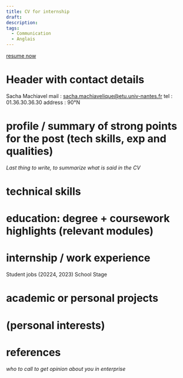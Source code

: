 ```yaml
---
title: CV for internship
draft: 
description: 
tags:
  - Communication
  - Anglais
---
```

[resume now](https://www.resume-now.com/build-resume/section/expr-desc/44917b7a-d396-48aa-8635-7dc8457ba09f/14465002-d894-b4e6-96ff-8e8a67d01f3e)
# Header with contact details
Sacha Machiavel
mail : sacha.machiavelique@etu.univ-nantes.fr
tel : 01.36.30.36.30
address : 90°N
# profile / summary of strong points for the post (tech skills, exp and qualities)
*Last thing to write, to summarize what is said in the CV*
# technical skills
# education: degree + coursework highlights (relevant modules)
# internship / work experience
Student jobs (20224, 2023)
School Stage
# academic or personal projects
# (personal interests)
# references
*who to call to get opinion about you in enterprise*
